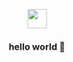 <div align=center><img height="35px" src="https://cdn.discordapp.com/stickers/1039992459209490513.png" ><img height="35px" /> </div>
 </strong>
 <div align=center> <h3> hello world 👋
 </h3>
